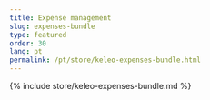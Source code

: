 ```yaml
---
title: Expense management
slug: expenses-bundle
type: featured
order: 30
lang: pt
permalink: /pt/store/keleo-expenses-bundle.html
---
```


{% include store/keleo-expenses-bundle.md %}
